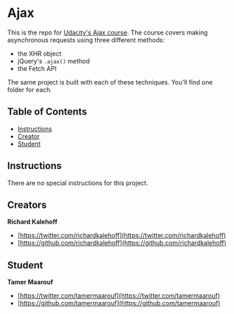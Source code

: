 # Ajax

This is the repo for [Udacity's Ajax course](). The course covers making asynchronous requests using three different methods:

* the XHR object
* jQuery's `.ajax()` method
* the Fetch API

The same project is built with each of these techniques. You'll find one folder for each.

## Table of Contents

* [Instructions](#instructions)
* [Creator](#creators)
* [Student](#student)

## Instructions

There are no special instructions for this project.

## Creators

**Richard Kalehoff**

* [https://twitter.com/richardkalehoff](https://twitter.com/richardkalehoff)
* [https://github.com/richardkalehoff](https://github.com/richardkalehoff)

## Student

**Tamer Maarouf**

* [https://twitter.com/tamermaarouf](https://twitter.com/tamermaarouf)
* [https://github.com/tamermaarouf](https://github.com/tamermaarouf)
